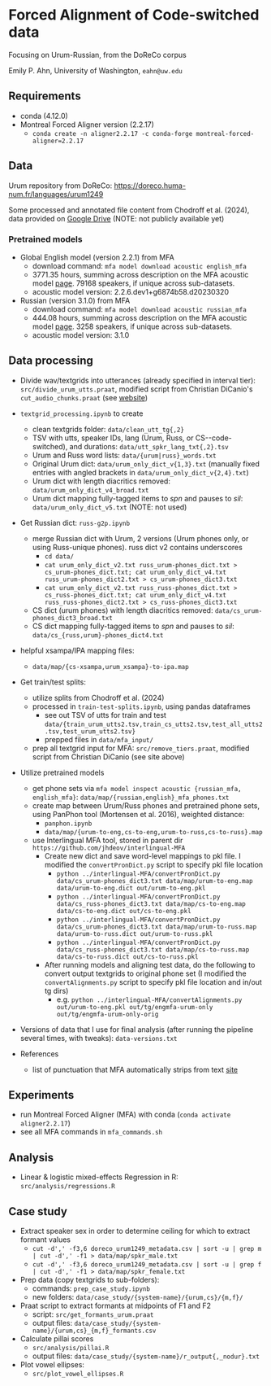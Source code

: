 # Forced Alignment of Code-switched data

Focusing on Urum-Russian, from the DoReCo corpus

Emily P. Ahn, University of Washington, `eahn@uw.edu`

## Requirements
* conda (4.12.0)
* Montreal Forced Aligner version (2.2.17)
	* `conda create -n aligner2.2.17 -c conda-forge montreal-forced-aligner=2.2.17`

## Data
Urum repository from DoReCo: https://doreco.huma-num.fr/languages/urum1249

Some processed and annotated file content from Chodroff et al. (2024), data provided on [Google Drive](https://drive.google.com/drive/folders/1Kn6Hbe8y15eJGaKFPClis_jVHIqvfzHP?usp=sharing) (NOTE: not publicly available yet)

### Pretrained models
* Global English model (version 2.2.1) from MFA
	* download command: `mfa model download acoustic english_mfa`
	* 3771.35 hours, summing across description on the MFA acoustic model [page](https://mfa-models.readthedocs.io/en/latest/acoustic/English/English%20MFA%20acoustic%20model%20v2_2_1.html). 79168 speakers, if unique across sub-datasets.
	* acoustic model version: 2.2.6.dev1+g6874b58.d20230320
* Russian (version 3.1.0) from MFA
	* download command: `mfa model download acoustic russian_mfa`
	* 444.08 hours, summing across description on the MFA acoustic model [page](https://mfa-models.readthedocs.io/en/latest/acoustic/Russian/Russian%20MFA%20acoustic%20model%20v3_1_0.html). 3258 speakers, if unique across sub-datasets.
	* acoustic model version: 3.1.0


## Data processing
* Divide wav/textgrids into utterances (already specified in interval tier): `src/divide_urum_utts.praat`, modified script from Christian DiCanio's `cut_audio_chunks.praat` (see [website](https://www.acsu.buffalo.edu/~cdicanio/scripts.html))
* `textgrid_processing.ipynb` to create 
	* clean textgrids folder: `data/clean_utt_tg{,2}`
	* TSV with utts, speaker IDs, lang (Urum, Russ, or CS--code-switched), and durations: `data/utt_spkr_lang_txt{,2}.tsv`
	* Urum and Russ word lists: `data/{urum|russ}_words.txt`
	* Original Urum dict: `data/urum_only_dict_v{1,3}.txt` (manually fixed entries with angled brackets in `data/urum_only_dict_v{2,4}.txt`)
	* Urum dict with length diacritics removed: `data/urum_only_dict_v4_broad.txt`
	* Urum dict mapping fully-tagged items to _spn_ and pauses to _sil_: `data/urum_only_dict_v5.txt` (NOTE: not used)
* Get Russian dict: `russ-g2p.ipynb`
	* merge Russian dict with Urum, 2 versions (Urum phones only, or using Russ-unique phones). russ dict v2 contains underscores
		* `cd data/`
		* `cat urum_only_dict_v2.txt russ_urum-phones_dict.txt > cs_urum-phones_dict.txt; cat urum_only_dict_v4.txt russ_urum-phones_dict2.txt > cs_urum-phones_dict3.txt`
		* `cat urum_only_dict_v2.txt russ_russ-phones_dict.txt > cs_russ-phones_dict.txt; cat urum_only_dict_v4.txt russ_russ-phones_dict2.txt > cs_russ-phones_dict3.txt`
	* CS dict (urum phones) with length diacritics removed: `data/cs_urum-phones_dict3_broad.txt`
	* CS dict mapping fully-tagged items to _spn_ and pauses to _sil_: `data/cs_{russ,urum}-phones_dict4.txt`

* helpful xsampa/IPA mapping files:
	* `data/map/{cs-xsampa,urum_xsampa}-to-ipa.map`
* Get train/test splits:
	* utilize splits from Chodroff et al. (2024)
	* processed in `train-test-splits.ipynb`, using pandas dataframes
		* see out TSV of utts for train and test `data/{train_urum_utts2.tsv,train_cs_utts2.tsv,test_all_utts2.tsv,test_urum_utts2.tsv}`
		* prepped files in `data/mfa_input/`
	* prep all textgrid input for MFA: `src/remove_tiers.praat`, modified script from Christian DiCanio (see site above)
* Utilize pretrained models
	* get phone sets via `mfa model inspect acoustic {russian_mfa, english_mfa}`: `data/map/{russian,english}_mfa_phones.txt`
	* create map between Urum/Russ phones and pretrained phone sets, using PanPhon tool (Mortensen et al. 2016), weighted distance:
		* `panphon.ipynb`
		* `data/map/{urum-to-eng,cs-to-eng,urum-to-russ,cs-to-russ}.map`
	* use Interlingual MFA tool, stored in parent dir `https://github.com/jhdeov/interlingual-MFA`
		* Create new dict and save word-level mappings to pkl file. I modified the `convertPronDict.py` script to specify pkl file location
			* `python ../interlingual-MFA/convertPronDict.py data/cs_urum-phones_dict3.txt data/map/urum-to-eng.map data/urum-to-eng.dict out/urum-to-eng.pkl`
			* `python ../interlingual-MFA/convertPronDict.py data/cs_russ-phones_dict3.txt data/map/cs-to-eng.map data/cs-to-eng.dict out/cs-to-eng.pkl`
			* `python ../interlingual-MFA/convertPronDict.py data/cs_urum-phones_dict3.txt data/map/urum-to-russ.map data/urum-to-russ.dict out/urum-to-russ.pkl`
			* `python ../interlingual-MFA/convertPronDict.py data/cs_russ-phones_dict3.txt data/map/cs-to-russ.map data/cs-to-russ.dict out/cs-to-russ.pkl`
		* After running models and aligning test data, do the following to convert output textgrids to original phone set (I modified the `convertAlignments.py` script to specify pkl file location and in/out tg dirs)
			* e.g. `python ../interlingual-MFA/convertAlignments.py out/urum-to-eng.pkl out/tg/engmfa-urum-only out/tg/engmfa-urum-only-orig`
* Versions of data that I use for final analysis (after running the pipeline several times, with tweaks): `data-versions.txt`
* References
	* list of punctuation that MFA automatically strips from text [site](https://montreal-forced-aligner.readthedocs.io/en/latest/user_guide/configuration/global.html#dictionary-and-text-parsing-options)

## Experiments
* run Montreal Forced Aligner (MFA) with conda (`conda activate aligner2.2.17`)
* see all MFA commands in `mfa_commands.sh`

## Analysis
* Linear & logistic mixed-effects Regression in R: `src/analysis/regressions.R`

## Case study
* Extract speaker sex in order to determine ceiling for which to extract formant values
	* `cut -d',' -f3,6 doreco_urum1249_metadata.csv | sort -u | grep m | cut -d',' -f1 > data/map/spkr_male.txt`
	* `cut -d',' -f3,6 doreco_urum1249_metadata.csv | sort -u | grep f | cut -d',' -f1 > data/map/spkr_female.txt`
* Prep data (copy textgrids to sub-folders): 
	* commands: `prep_case_study.ipynb`
	* new folders: `data/case_study/{system-name}/{urum,cs}/{m,f}/`
* Praat script to extract formants at midpoints of F1 and F2
	* script: `src/get_formants_urum.praat`
	* output files: `data/case_study/{system-name}/{urum,cs}_{m,f}_formants.csv`
* Calculate pillai scores
	* `src/analysis/pillai.R`
	* output files: `data/case_study/{system-name}/r_output{,_nodur}.txt`
* Plot vowel ellipses:
	* `src/plot_vowel_ellipses.R`

